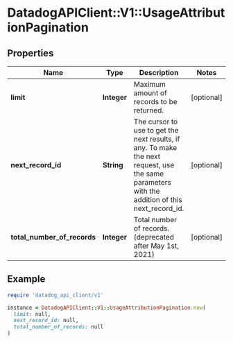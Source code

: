 # DatadogAPIClient::V1::UsageAttributionPagination

## Properties

| Name | Type | Description | Notes |
| ---- | ---- | ----------- | ----- |
| **limit** | **Integer** | Maximum amount of records to be returned. | [optional] |
| **next_record_id** | **String** | The cursor to use to get the next results, if any. To make the next request, use the same parameters with the addition of this next_record_id. | [optional] |
| **total_number_of_records** | **Integer** | Total number of records. (deprecated after May 1st, 2021) | [optional] |

## Example

```ruby
require 'datadog_api_client/v1'

instance = DatadogAPIClient::V1::UsageAttributionPagination.new(
  limit: null,
  next_record_id: null,
  total_number_of_records: null
)
```

